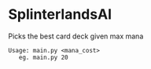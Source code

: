 # SplinterlandsAI
Picks the best card deck given max mana
~~~
Usage: main.py <mana_cost>
   eg. main.py 20 
